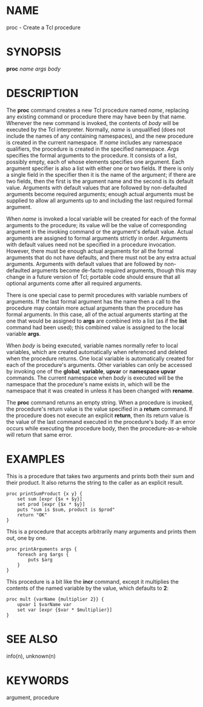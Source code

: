 # NAME

proc - Create a Tcl procedure

# SYNOPSIS

**proc** *name args body*

# DESCRIPTION

The **proc** command creates a new Tcl procedure named *name*, replacing
any existing command or procedure there may have been by that name.
Whenever the new command is invoked, the contents of *body* will be
executed by the Tcl interpreter. Normally, *name* is unqualified (does
not include the names of any containing namespaces), and the new
procedure is created in the current namespace. If *name* includes any
namespace qualifiers, the procedure is created in the specified
namespace. *Args* specifies the formal arguments to the procedure. It
consists of a list, possibly empty, each of whose elements specifies one
argument. Each argument specifier is also a list with either one or two
fields. If there is only a single field in the specifier then it is the
name of the argument; if there are two fields, then the first is the
argument name and the second is its default value. Arguments with
default values that are followed by non-defaulted arguments become
required arguments; enough actual arguments must be supplied to allow
all arguments up to and including the last required formal argument.

When *name* is invoked a local variable will be created for each of the
formal arguments to the procedure; its value will be the value of
corresponding argument in the invoking command or the argument\'s
default value. Actual arguments are assigned to formal arguments
strictly in order. Arguments with default values need not be specified
in a procedure invocation. However, there must be enough actual
arguments for all the formal arguments that do not have defaults, and
there must not be any extra actual arguments. Arguments with default
values that are followed by non-defaulted arguments become de-facto
required arguments, though this may change in a future version of Tcl;
portable code should ensure that all optional arguments come after all
required arguments.

There is one special case to permit procedures with variable numbers of
arguments. If the last formal argument has the name then a call to the
procedure may contain more actual arguments than the procedure has
formal arguments. In this case, all of the actual arguments starting at
the one that would be assigned to **args** are combined into a list (as
if the **list** command had been used); this combined value is assigned
to the local variable **args**.

When *body* is being executed, variable names normally refer to local
variables, which are created automatically when referenced and deleted
when the procedure returns. One local variable is automatically created
for each of the procedure\'s arguments. Other variables can only be
accessed by invoking one of the **global**, **variable**, **upvar** or
**namespace upvar** commands. The current namespace when *body* is
executed will be the namespace that the procedure\'s name exists in,
which will be the namespace that it was created in unless it has been
changed with **rename**.

The **proc** command returns an empty string. When a procedure is
invoked, the procedure\'s return value is the value specified in a
**return** command. If the procedure does not execute an explicit
**return**, then its return value is the value of the last command
executed in the procedure\'s body. If an error occurs while executing
the procedure body, then the procedure-as-a-whole will return that same
error.

# EXAMPLES

This is a procedure that takes two arguments and prints both their sum
and their product. It also returns the string to the caller as an
explicit result.

    proc printSumProduct {x y} {
        set sum [expr {$x + $y}]
        set prod [expr {$x * $y}]
        puts "sum is $sum, product is $prod"
        return "OK"
    }

This is a procedure that accepts arbitrarily many arguments and prints
them out, one by one.

    proc printArguments args {
        foreach arg $args {
            puts $arg
        }
    }

This procedure is a bit like the **incr** command, except it multiplies
the contents of the named variable by the value, which defaults to
**2**:

    proc mult {varName {multiplier 2}} {
        upvar 1 $varName var
        set var [expr {$var * $multiplier}]
    }

# SEE ALSO

info(n), unknown(n)

# KEYWORDS

argument, procedure
